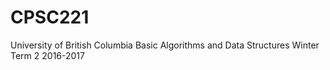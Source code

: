 # CPSC221
University of British Columbia Basic Algorithms and Data Structures Winter Term 2 2016-2017
